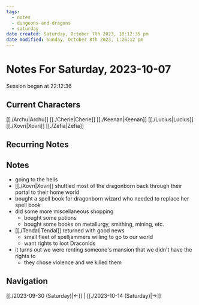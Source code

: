 ```yaml
---
tags:
  - notes
  - dungeons-and-dragons
  - saturday
date created: Saturday, October 7th 2023, 10:12:35 pm
date modified: Sunday, October 8th 2023, 1:26:12 pm
---
```


# Notes For Saturday, 2023-10-07
Session began at 22:12:36
## Current Characters
[[./Archu|Archu]]
[[./Cherie|Cherie]]
[[./Keenan|Keenan]]
[[./Lucius|Lucius]]
[[./Xovri|Xovri]]
[[./Zefia|Zefia]]
## Recurring Notes
## Notes
- going to the hells
- [[./Xovri|Xovri]] shuttled most of the dragonborn back through their portal to their home world
- bought a spell book for dragonborn wizard who needed to replace her spell book
- did some more miscellaneous shopping
	- bought some potions
	- bought some books on metallurgy, smithing, mining, etc.
- [[./Tendal|Tendal]] returned with good news
	- small fleet of spelljammers willing to go to our world
	- want rights to loot Draconids
- it turns out we were renting someone's mansion that we didn't have the rights to
	- they chose violence and we killed them
## Navigation
[[./2023-09-30 (Saturday)|←]] | [[./2023-10-14 (Saturday)|→]]